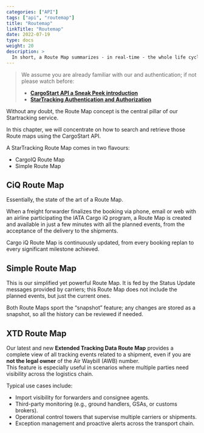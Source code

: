 ```yaml
---
categories: ["API"]
tags: ["api", "routemap"] 
title: "Routemap"
linkTitle: "Routemap"
date: 2022-07-19
type: docs
weight: 20
description: >
  In short, a Route Map summarizes - in real-time - the whole life cycle of an air cargo shipment, from booking to delivery.
---
```

> We assume you are already familiar with our and authentication; if not please watch before:
> * **[CargoStart API a Sneak Peek introduction](/startracking/getting-started/#a-sneak-peek-introduction)**
> * **[StarTracking Authentication and Authorization](/startracking/api/authentication/)**

Without any doubt, the Route Map concept is the central pillar of our Startracking service.

In this chapter, we will concentrate on how to search and retrieve those Route maps using the CargoStart API.

A StarTracking Route Map comes in two flavours:
* CargoIQ Route Map
* Simple Route Map

## CiQ Route Map

Essentially, the state of the art of a Route Map. 

When a freight forwarder finalizes the booking via phone, email or web with an airline participating the IATA Cargo iQ program, a Route Map is created and available in just a few minutes with all the planned events, from the acceptance of the delivery to the shipments. 

Cargo iQ Route Map is continuously updated, from every booking replan to every significant milestone achieved.

## Simple Route Map

This is our simplified yet powerful Route Map. It is fed by the Status Update messages provided by carriers; this Route Map does not include the planned events, but just the current ones.

Both Route Maps sport the “snapshot” feature; any changes are stored as a snapshot, so all the history can be reviewed if needed.


## XTD Route Map

Our latest and new **Extended Tracking Data Route Map** provides a complete view of all tracking events related to a shipment, even if you are **not the legal owner** of the Air Waybill (AWB) number.  
This feature is especially useful in scenarios where multiple parties need visibility across the logistics chain.

Typical use cases include:
- Import visibility for forwarders and consignee agents.
- Third-party monitoring (e.g., ground handlers, GSAs, or customs brokers).
- Operational control towers that supervise multiple carriers or shipments.
- Exception management and proactive alerts across the transport chain.